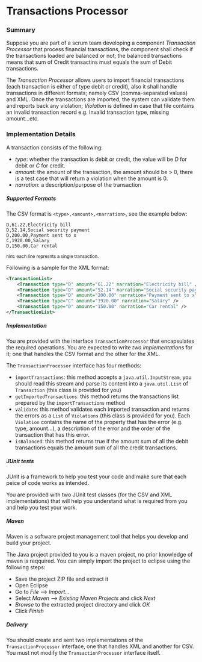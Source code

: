 # Transactions Processor

### Summary
Suppose you are part of a scrum team developing a component _Transaction Processor_ that process financial transactions, the component shall check if the transactions loaded are balanced or not; the balanced transactions means that sum of 
Credit transactins must equals the sum of Debit transactions.

The _Transaction Processor_ allows users to import financial transactions (each transaction is either of type debit or credit), also it shall handle transactions in different formats; namely CSV (comma-separated values) and XML.
Once the transactions are imported, the system can validate them and reports back any violation; _Violation_ is defined in case that file contains an invalid transaction record e.g. Invalid transaction type, missing amount...etc.


### Implementation Details
A transaction consists of the following:
* *type*: whether the transaction is debit or credit, the value will be _D_ for debit or _C_ for credit.
* *amount*: the amount of the transaction, the amount should be > 0, there is a test case that will return a violation when the amount is 0.
* *narration*: a description/purpose of the transaction

##### Supported Formats
The CSV format is `<type>,<amount>,<narration>`, see the example below:

```
D,61.22,Electricity bill
D,52.14,Social security payment
D,200.00,Payment sent to x
C,1920.00,Salary
D,150.00,Car rental
```
<sub>hint: each line represnts a single transaction.</sub>

Following is a sample for the XML format:
```xml
<TransactionList>
    <Transaction type="D" amount="61.22" narration="Electricity bill" />
    <Transaction type="D" amount="52.14" narration="Social security payment" />
    <Transaction type="D" amount="200.00" narration="Payment sent to x" />
    <Transaction type="C" amount="1920.00" narration="Salary" />
    <Transaction type="D" amount="150.00" narration="Car rental" />
</TransactionList>
```

##### Implementation
You are provided with the interface `TransactionProcessor` that encapsulates the required operations. You are expected to write *two implementations* for it; one that handles the CSV format and the other for the XML.

The `TransactionProcessor` interface has four methods:
* `importTransactions`: this method accepts a `java.util.InputStream`, you should read this stream and parse its content into a `java.util.List` of `Transaction` (this class is provided for you)
* `getImportedTransactions`: this method returns the transactions list prepared by the `importTransactions` method
* `validate`: this method validates each imported transaction and returns the errors as a `List` of `Violations` (this class is provided for you). Each `Violation` contains the name of the property that has the error (e.g. type, amount...), a description of the error and the order of the transaction that has this error.
* `isBalanced`: this method returns true if the amount sum of all the debit transactions equals the amount sum of all the credit transactions.


##### JUnit tests
JUnit is a framework to help you test your code and make sure that each peice of code works as intended.

You are provided with two JUnit test classes (for the CSV and XML implementations) that will help you understand what is required from you and help you test your work.

##### Maven
Maven is a software project management tool that helps you develop and build your project.

The Java project provided to you is a maven project, no prior knowledge of maven is reqquired. You can simply import the project to eclipse using the following steps:
* Save the project ZIP file and extract it
* Open Eclipse
* Go to _File_ --> _Import..._
* Select _Maven_ --> _Existing Maven Projects_ and click _Next_
* _Browse_ to the extracted project directory and click _OK_
* Click _Finish_

##### Delivery
You should create and sent two implementations of the `TransactionProcessor` interface, one that handles XML and another for CSV. You must not modify the `TransactionProcessor` interface itself.
